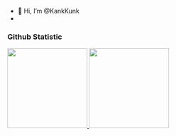 - 👋 Hi, I’m @KankKunk
- 
### Github Statistic
<p align="left">
<a href="https://github.com/penuliscode">
  <img height="180em" src="https://github-readme-stats-eight-theta.vercel.app/api?username=penuliscode&show_icons=true&theme=algolia&include_all_commits=true&count_private=true"/>
  <img height="180em" src="https://github-readme-stats-eight-theta.vercel.app/api/top-langs/?username=penuliscode&layout=compact&layout=compact&theme=algolia"/>
</a>
</p>
<!---
KankKunk/KankKunk is a ✨ special ✨ repository because its `README.md` (this file) appears on your GitHub profile.
You can click the Preview link to take a look at your changes.
--->
